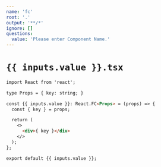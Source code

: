 ```yaml
---
name: 'fc'
root: '.'
output: '**/*'
ignore: []
questions:
  value: 'Please enter Component Name.'
---
```


# `{{ inputs.value }}.tsx`

```markdown
import React from 'react';

type Props = { key: string; }

const {{ inputs.value }}: React.FC<Props> = (props) => {
  const { key } = props;

  return (
    <>
      <div>{ key }</div>
    </>
  );
};

export default {{ inputs.value }};

```
